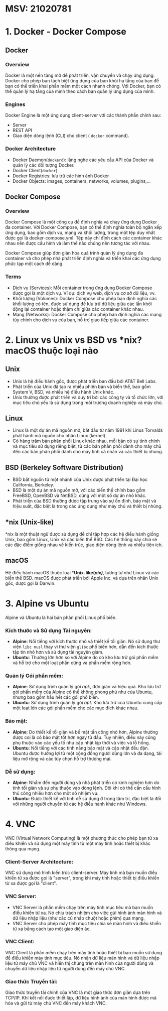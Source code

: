 # MSV: 21020781
# 1. Docker - Docker Compose
## Docker
### Overview 
Docker là một nền tảng mở để phát triển, vận chuyển và chạy ứng dụng. Docker cho phép bạn tách biệt ứng dụng của bạn khỏi hạ tầng của bạn để bạn có thể triển khai phần mềm một cách nhanh chóng. Với Docker, bạn có thể quản lý hạ tầng của mình theo cách bạn quản lý ứng dụng của mình.
### Engines
Docker Engine là một ứng dụng client-server với các thành phần chính sau:
+ Server
+ REST API 
+ Giao diện dòng lệnh (CLI) cho client ( `docker` command).
### Docker Architecture
+ Docker Daemon(`dockerd`): lắng nghe các yêu cầu API của Docker và quản lý các đối tượng Docker.
+ Docker Client(`docker`)
+ Docker Registries: lưu trữ các hình ảnh Docker
+ Docker Objects: images, containers, networks, volumes, plugins,...
## Docker Compose
### Overview
Docker Compose là một công cụ để định nghĩa và chạy ứng dụng Docker đa container. Với Docker Compose, bạn có thể định nghĩa toàn bộ ngăn xếp ứng dụng, bao gồm dịch vụ, mạng và khối lượng, trong một tệp duy nhất được gọi là docker-compose.yml. Tệp này chỉ định cách các container khác nhau nên được cấu hình và làm thế nào chúng nên tương tác với nhau. 

Docker Compose giúp đơn giản hóa quá trình quản lý ứng dụng đa container và cho phép nhà phát triển định nghĩa và triển khai các ứng dụng phức tạp một cách dễ dàng.
### Terms
+ Dịch vụ (Services): Mỗi container trong ứng dụng Docker Compose được gọi là một dịch vụ. Ví dụ: dịch vụ web, dịch vụ cơ sở dữ liệu, vv.
+ Khối lượng (Volumes): Docker Compose cho phép bạn định nghĩa các khối lượng có tên, được sử dụng để lưu trữ dữ liệu giữa các lần khởi động lại container hoặc thậm chí giữa các container khác nhau.
+ Mạng (Networks): Docker Compose cho phép bạn định nghĩa các mạng tùy chỉnh cho dịch vụ của bạn, hỗ trợ giao tiếp giữa các container.
# 2. Linux vs Unix vs BSD vs *nix? macOS thuộc loại nào
## Unix
+ Unix là hệ điều hành gốc, được phát triển ban đầu bởi AT&T Bell Labs.
+ Phát triển của Unix đã tạo ra nhiều phiên bản và biến thể, bao gồm System V, BSD, và nhiều hệ điều hành Unix khác.
+ Unix thường được phát triển và duy trì bởi các công ty và tổ chức lớn, với mục tiêu chủ yếu là sử dụng trong môi trường doanh nghiệp và máy chủ.
## Linux
+ Linux là một dự án mã nguồn mở, bắt đầu từ năm 1991 khi Linus Torvalds phát hành mã nguồn cho nhân Linux (kernel).
+ Có hàng trăm bản phân phối Linux khác nhau, mỗi bản có sự tinh chỉnh và mục tiêu sử dụng riêng biệt, từ các bản phân phối dành cho máy chủ đến các bản phân phối dành cho máy tính cá nhân và các thiết bị nhúng.
## BSD (Berkeley Software Distribution)
+ BSD bắt nguồn từ một nhánh của Unix được phát triển tại Đại học California, Berkeley.
+ BSD là một dự án mã nguồn mở, với các biến thể chính bao gồm FreeBSD, OpenBSD và NetBSD, cùng với một số dự án nhỏ khác.
+ Phát triển của BSD thường được tập trung vào sự ổn định, bảo mật và hiệu suất, đặc biệt là trong các ứng dụng như máy chủ và thiết bị nhúng.
## *nix (Unix-like)
*nix là một thuật ngữ được sử dụng để chỉ tập hợp các hệ điều hành giống Unix, bao gồm Linux, Unix và các biến thể BSD. Các hệ thống này chia sẻ các đặc điểm giống nhau về kiến ​​trúc, giao diện dòng lệnh và nhiều tiện ích.
## macOS
Hệ điều hành macOS thuộc loại ***Unix-like(*nix)***, tương tự như Linux và các biến thể BSD. macOS được phát triển bởi Apple Inc. và dựa trên nhân Unix gốc, được gọi là Darwin.
# 3. Alpine vs Ubuntu
Alpine và Ubuntu là hai bản phân phối Linux phổ biến.
### Kích thước và Sử dụng Tài nguyên:
+ **Alpine**: Nổi tiếng với kích thước nhỏ và thiết kế tối giản. Nó sử dụng thư viện `libc musl` thay vì thư viện `glibc` phổ biến hơn, dẫn đến kích thước tập tin nhỏ hơn và sử dụng tài nguyên giảm.
+ **Ubuntu**: Thường lớn hơn so với Alpine do có kho lưu trữ gói phần mềm và hỗ trợ cho một loạt phần cứng và phần mềm rộng hơn.
### Quản lý Gói phần mềm:
+ **Alpine**: Sử dụng trình quản lý gói *apk*, đơn giản và hiệu quả. Kho lưu trữ gói phần mềm của Alpine có thể không phong phú như của Ubuntu, nhưng bao gồm hầu hết các gói phổ biến.
+ **Ubuntu**: Sử dụng trình quản lý gói *apt*. Kho lưu trữ của Ubuntu cung cấp một loạt lớn các gói phần mềm cho các mục đích khác nhau.
### Bảo mật:
+ **Alpine**: Do thiết kế tối giản và bề mặt tấn công nhỏ hơn, Alpine thường được coi là có bảo mật tốt hơn ngay từ đầu. Tuy nhiên, điều này cũng phụ thuộc vào các yếu tố như cập nhật kịp thời và việc vá lỗ hổng.
+ **Ubuntu**: Nổi tiếng với các tính năng bảo mật và cập nhật đều đặn. Ubuntu được hưởng lợi từ một cộng đồng người dùng lớn và đa dạng, tài liệu mở rộng và các tùy chọn hỗ trợ thương mại.
### Dễ sử dụng:
+ **Alpine**: Nhắm đến người dùng và nhà phát triển có kinh nghiệm hơn do tính tối giản và sự phụ thuộc vào dòng lệnh. Đôi khi có thể cần cấu hình thủ công nhiều hơn cho một số nhiệm vụ.
+ **Ubuntu**: Được thiết kế với tính dễ sử dụng ở trong tâm trí, đặc biệt là đối với những người chuyển từ các hệ điều hành khác như Windows.
# 4. VNC
VNC (Virtual Network Computing) là một phương thức cho phép bạn từ xa điều khiển và sử dụng một máy tính từ một máy tính hoặc thiết bị khác thông qua mạng.
### Client-Server Architecture:
VNC sử dụng mô hình kiến trúc client-server. Máy tính mà bạn muốn điều khiển từ xa được gọi là "server", trong khi máy tính hoặc thiết bị điều khiển từ xa được gọi là "client".
### VNC Server:
+ VNC Server là phần mềm chạy trên máy tính mục tiêu mà bạn muốn điều khiển từ xa. Nó chịu trách nhiệm cho việc gửi hình ảnh màn hình và dữ liệu nhập liệu (như các cú nhấp chuột hoặc phím) qua mạng.
+ VNC Server cho phép máy tính mục tiêu chia sẻ màn hình và điều khiển từ xa bằng cách tạo một giao diện ảo.
### VNC Client:
VNC Client là phần mềm chạy trên máy tính hoặc thiết bị bạn muốn sử dụng để điều khiển máy tính mục tiêu. Nó nhận dữ liệu màn hình và dữ liệu nhập liệu từ máy chủ VNC và hiển thị chúng trên màn hình của người dùng và chuyển dữ liệu nhập liệu từ người dùng đến máy chủ VNC.
### Giao thức Truyền tải:
Giao thức truyền tải chính của VNC là một giao thức đơn giản dựa trên TCP/IP. Khi kết nối được thiết lập, dữ liệu hình ảnh của màn hình được mã hóa và gửi từ máy chủ VNC đến máy khách VNC.